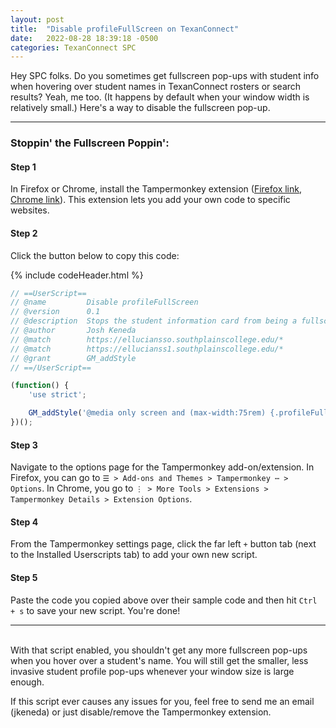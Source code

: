 ```yaml
---
layout: post
title:  "Disable profileFullScreen on TexanConnect"
date:   2022-08-28 18:39:18 -0500
categories: TexanConnect SPC
---
```


Hey SPC folks.  Do you sometimes get fullscreen pop-ups with student info when hovering over student names in TexanConnect rosters or search results?  Yeah, me too.  (It happens by default when your window width is relatively small.)  Here's a way to disable the fullscreen pop-up.

---

### Stoppin' the Fullscreen Poppin':
#### Step 1
In Firefox or Chrome, install the Tampermonkey extension ([Firefox link](https://addons.mozilla.org/en-US/firefox/addon/tampermonkey/), [Chrome link](chrome://extensions/?id=dhdgffkkebhmkfjojejmpbldmpobfkfo)).  This extension lets you add your own code to specific websites.

#### Step 2
Click the button below to copy this code:

{% include codeHeader.html %}
```javascript
// ==UserScript==
// @name         Disable profileFullScreen
// @version      0.1
// @description  Stops the student information card from being a fullscreen pop up.
// @author       Josh Keneda
// @match        https://elluciansso.southplainscollege.edu/*
// @match        https://ellucianss1.southplainscollege.edu/*
// @grant        GM_addStyle
// ==/UserScript==

(function() {
    'use strict';

    GM_addStyle('@media only screen and (max-width:75rem) {.profileFullScreen { display: none!important; }}');
})();
```

#### Step 3
Navigate to the options page for the Tampermonkey add-on/extension.  In Firefox, you can go to `☰ > Add-ons and Themes > Tampermonkey ⋯ > Options`.  In Chrome, you go to `⋮ > More Tools > Extensions > Tampermonkey Details > Extension Options`.

#### Step 4
From the Tampermonkey settings page, click the far left `+` button tab (next to the Installed Userscripts tab) to add your own new script.  

#### Step 5
Paste the code you copied above over their sample code and then hit `Ctrl + s` to save your new script.  You're done!

---
<br />
With that script enabled, you shouldn't get any more fullscreen pop-ups when you hover over a student's name.  You will still get the smaller, less invasive student profile pop-ups whenever your window size is large enough.

If this script ever causes any issues for you, feel free to send me an email (jkeneda) or just disable/remove the Tampermonkey extension.

<script src="/assets/scripts/copyCode.js"></script>